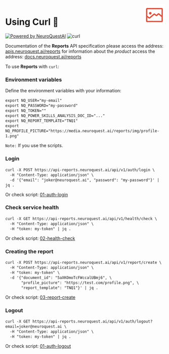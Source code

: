 <img src="https://raw.githubusercontent.com/NeuroQuestAi/neuroquestai.github.io/main/brand/products/reports/reports-128.png" align="right" width="65" height="65"/>

# Using Curl 🚀

[![Powered by NeuroQuestAI](https://img.shields.io/badge/powered%20by-NeuroQuestAI-orange.svg?style=flat&colorA=E1523D&colorB=007D8A)](
https://neuroquest.ai)
![curl](https://img.shields.io/static/v1.svg?label=curl&message=8.0%20&color=orange)

Documentation of the **Reports** API specification please access the address: [apis.neuroquest.ai/reports](https://apis.neuroquest.ai/reports/) for 
information about the *product* access the address: [docs.neuroquest.ai/reports](https://docs.neuroquest.ai/reports/)

To use **Reports** with `curl`:

### Environment variables

Define the environment variables with your information:

```shell
export NQ_USER="my-email"
export NQ_PASSWORD="my-password"
export NQ_TOKEN=""
export NQ_POWER_SKILLS_ANALYSIS_DOC_ID="..."
export NQ_REPORT_TEMPLATE="TNQ1"
export NQ_PROFILE_PICTURE="https://media.neuroquest.ai/reports/img/profile-1.png"
```

`Note:` If you use the scripts.

### Login

```shell
curl -X POST https://api-reports.neuroquest.ai/api/v1/auth/login \
  -H "Content-Type: application/json" \
  -d '{"email": "joker@neuroquest.ai", "password": "my-password"}' | jq .
```

Or check script: [01-auth-login](01-auth-login)

### Check service health

```shell
curl -X GET https://api-reports.neuroquest.ai/api/v1/health/check \
  -H "Content-Type: application/json" \
  -H "token: my-token" | jq .
```

Or check script: [02-health-check](02-health-check)

### Creating the report

```shell
curl -X POST https://api-reports.neuroquest.ai/api/v1/report/create \
  -H "Content-Type: application/json" \
  -H "token: my-token" \
  -d '{"document_id": "5aXKOmoTcFWccalUBmj6", \
       "profile_picture": "https://test.com/profile.png", \
       "report_template": "TNQ1"}' | jq .
```

Or check script: [03-report-create](03-report-create)

### Logout

```shell
curl -X GET https://api-reports.neuroquest.ai/api/v1/auth/logout?email=joker@neuroquest.ai \
  -H "Content-Type: application/json" \
  -H "token: my-token" | jq .
```

Or check script: [01-auth-logout](01-auth-logout)

